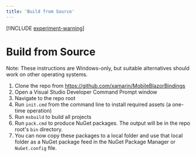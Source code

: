 ```yaml
---
title: 'Build from Source'
---
```


[!INCLUDE [experiment-warning](../includes/experiment-warning.md)]

# Build from Source

Note: These instructions are Windows-only, but suitable alternatives should work on other operating systems.

1. Clone the repo from https://github.com/xamarin/MobileBlazorBindings
1. Open a Visual Studio Developer Command Prompt window
1. Navigate to the repo root
1. Run `init.cmd` from the command line to install required assets (a one-time operation)
1. Run `msbuild` to build all projects
1. Run `pack.cmd` to produce NuGet packages. The output will be in the repo root's `bin` directory.
1. You can now copy these packages to a local folder and use that local folder as a NuGet package feed in the NuGet Package Manager or `NuGet.config` file.

